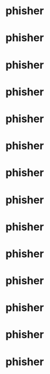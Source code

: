 # phisher
# phisher
# phisher
# phisher
# phisher
# phisher
# phisher
# phisher
# phisher
# phisher
# phisher
# phisher
# phisher
# phisher
